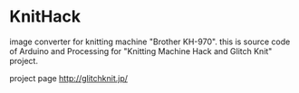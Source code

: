 KnitHack
========

image converter for knitting machine "Brother KH-970".
this is source code of Arduino and Processing for "Knitting Machine Hack and Glitch Knit" project.

project page http://glitchknit.jp/


